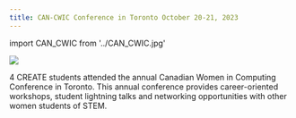 ```yaml
---
title: CAN-CWIC Conference in Toronto October 20-21, 2023
---
```

import CAN_CWIC from '../CAN_CWIC.jpg'

 

<p ><img src={CAN_CWIC}/></p>

4 CREATE students attended the annual Canadian Women in Computing Conference in Toronto. This annual conference provides career-oriented workshops, student lightning talks and networking opportunities with other women students of STEM.